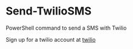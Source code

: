 # Send-TwilioSMS
PowerShell command to send a SMS with Twilio

Sign up for a twilio account at [twilio](ttps://www.twilio.com/try-twilio)
